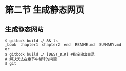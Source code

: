 # 第二节 生成静态网页

## 生成静态网站
```shell
$ gitbook build ./ && ls
_book  chapter1  chapter2  end  README.md  SUMMARY.md
or
$ gitbook build ./ [DEST_DIR] #指定输出目录
# 解决无法在章节中跳转的问题
$ git
```

